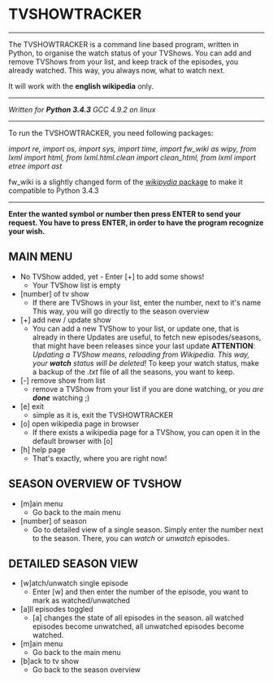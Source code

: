 # TVSHOWTRACKER
____________________________________________________

The TVSHOWTRACKER is a command line based program,
written in Python,
to organise the watch status of your TVShows.
You can add and remove TVShows from your list,
and keep track of the episodes, you already watched.
This way, you always now, what to watch next.

It will work with the **english wikipedia** only.

____________________________________________________

*Written for **Python 3.4.3**
GCC 4.9.2 on linux*

____________________________________________________

To run the TVSHOWTRACKER, you need following packages:

*import re, import os, import sys, import time, 
import fw_wiki as wipy,
from lxml import html, from lxml.html.clean 
import clean_html, from lxml import etree
import ast*

fw_wiki is a slightly changed form of the 
[*wikipydia* package](http://github.com/j2labs/wikipydia)
to make it compatible to Python 3.4.3

____________________________________________________

**Enter the wanted symbol or number
then press ENTER to send your request.
You have to press ENTER, 
in order to have the program recognize your wish.**

## MAIN MENU

+ No TVShow added, yet - Enter [+] to add some shows!
  + Your TVShow list is empty
+ [number] of tv show
  + If there are TVShows in your list, enter the number, 
    next to it's name
    This way, you will go directly to the season overview
+ [+] add new / update show
  + You can add a new TVShow to your list, or update one, 
    that is already in there
    Updates are useful, to fetch new episodes/seasons, 
    that might have been releases since your last update
    **ATTENTION**: *Updating a TVShow means, 
    reloading from Wikipedia. 
    This way, your **watch** status will be deleted!*
    To keep your watch status, 
    make a backup of the *.txt* file of all the seasons, 
    you want to keep.
+ [-] remove show from list
  + remove a TVShow from your list if you are done watching, 
    or *you are **done*** watching ;)
+ [e] exit
  + simple as it is, exit the TVSHOWTRACKER
+ [o] open wikipedia page in browser
  + If there exists a wikipedia page for a TVShow, 
    you can open it in the default browser with [o]
+ [h] help page
  + That's exactly, where you are right now!
  
## SEASON OVERVIEW OF TVSHOW

+ [m]ain menu
  + Go back to the main menu
+ [number] of season
  + Go to detailed view of a single season.
    Simply enter the number next to the season.
    There, you can *watch* or *unwatch* episodes.
    
## DETAILED SEASON VIEW

+ [w]atch/unwatch single episode
  + Enter [w] and then enter the number of the episode,
    you want to mark as watched/unwatched
+ [a]ll episodes toggled
  + [a] changes the state of all episodes in the season.
    all watched episodes become unwatched,
    all unwatched episodes become watched.
+ [m]ain menu
  + Go back to the main menu
+ [b]ack to tv show
  + Go back to the season overview

